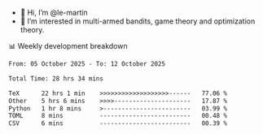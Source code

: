 - 👋 Hi, I’m @le-martin
- 👀 I’m interested in multi-armed bandits, game theory and optimization theory.
<!---- 💞️ I’m looking to collaborate on ...
- 📫 How to reach me ...-->

<!---
Tutorial for using WakaTime stats in GitHub profile: https://github.com/athul/waka-readme
-->

📊 Weekly development breakdown
<!--START_SECTION:waka-->

```txt
From: 05 October 2025 - To: 12 October 2025

Total Time: 28 hrs 34 mins

TeX      22 hrs 1 min    >>>>>>>>>>>>>>>>>>>------   77.06 %
Other    5 hrs 6 mins    >>>>---------------------   17.87 %
Python   1 hr 8 mins     >------------------------   03.99 %
TOML     8 mins          -------------------------   00.48 %
CSV      6 mins          -------------------------   00.39 %
```

<!--END_SECTION:waka-->

<!---
le-martin/le-martin is a ✨ special ✨ repository because its `README.md` (this file) appears on your GitHub profile.
You can click the Preview link to take a look at your changes.
--->
